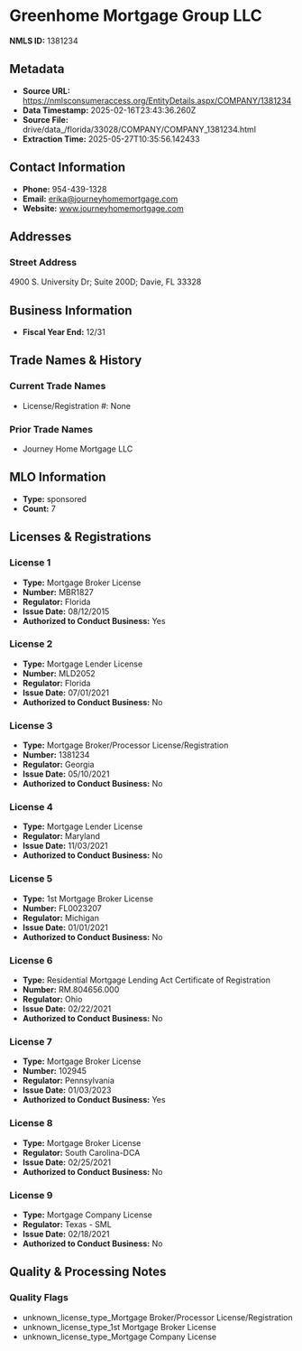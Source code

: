 # Greenhome Mortgage Group LLC

**NMLS ID:** 1381234

## Metadata
- **Source URL:** https://nmlsconsumeraccess.org/EntityDetails.aspx/COMPANY/1381234
- **Data Timestamp:** 2025-02-16T23:43:36.260Z
- **Source File:** drive/data_/florida/33028/COMPANY/COMPANY_1381234.html
- **Extraction Time:** 2025-05-27T10:35:56.142433

## Contact Information
- **Phone:** 954-439-1328
- **Email:** erika@journeyhomemortgage.com
- **Website:** www.journeyhomemortgage.com

## Addresses
### Street Address
4900 S. University Dr; Suite 200D; Davie, FL 33328

## Business Information
- **Fiscal Year End:** 12/31

## Trade Names & History
### Current Trade Names
- License/Registration #: None

### Prior Trade Names
- Journey Home Mortgage LLC

## MLO Information
- **Type:** sponsored
- **Count:** 7

## Licenses & Registrations

### License 1
- **Type:** Mortgage Broker License
- **Number:** MBR1827
- **Regulator:** Florida
- **Issue Date:** 08/12/2015
- **Authorized to Conduct Business:** Yes

### License 2
- **Type:** Mortgage Lender License
- **Number:** MLD2052
- **Regulator:** Florida
- **Issue Date:** 07/01/2021
- **Authorized to Conduct Business:** No

### License 3
- **Type:** Mortgage Broker/Processor License/Registration
- **Number:** 1381234
- **Regulator:** Georgia
- **Issue Date:** 05/10/2021
- **Authorized to Conduct Business:** No

### License 4
- **Type:** Mortgage Lender License
- **Regulator:** Maryland
- **Issue Date:** 11/03/2021
- **Authorized to Conduct Business:** No

### License 5
- **Type:** 1st Mortgage Broker License
- **Number:** FL0023207
- **Regulator:** Michigan
- **Issue Date:** 01/01/2021
- **Authorized to Conduct Business:** No

### License 6
- **Type:** Residential Mortgage Lending Act Certificate of Registration
- **Number:** RM.804656.000
- **Regulator:** Ohio
- **Issue Date:** 02/22/2021
- **Authorized to Conduct Business:** No

### License 7
- **Type:** Mortgage Broker License
- **Number:** 102945
- **Regulator:** Pennsylvania
- **Issue Date:** 01/03/2023
- **Authorized to Conduct Business:** Yes

### License 8
- **Type:** Mortgage Broker License
- **Regulator:** South Carolina-DCA
- **Issue Date:** 02/25/2021
- **Authorized to Conduct Business:** No

### License 9
- **Type:** Mortgage Company License
- **Regulator:** Texas - SML
- **Issue Date:** 02/18/2021
- **Authorized to Conduct Business:** No

## Quality & Processing Notes
### Quality Flags
- unknown_license_type_Mortgage Broker/Processor License/Registration
- unknown_license_type_1st Mortgage Broker License
- unknown_license_type_Mortgage Company License

